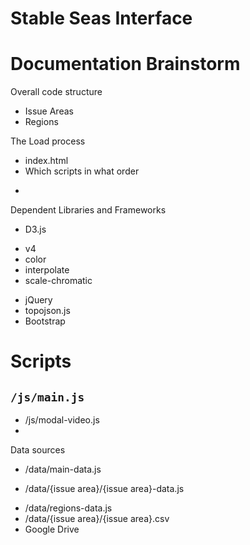 Stable Seas Interface
=====================

# Documentation Brainstorm

Overall code structure
- Issue Areas
- Regions

The Load process
- index.html
- Which scripts in what order
*

Dependent Libraries and Frameworks
- D3.js
* v4
* color
* interpolate
* scale-chromatic
- jQuery
- topojson.js
- Bootstrap

# Scripts

## ``` /js/main.js ```
- /js/modal-video.js
-

Data sources
- /data/main-data.js
* /data/{issue area}/{issue area}-data.js
- /data/regions-data.js
- /data/{issue area}/{issue area}.csv
- Google Drive
